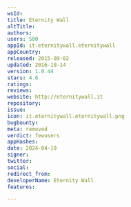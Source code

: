 ```yaml
---
wsId: 
title: Eternity Wall
altTitle: 
authors: 
users: 500
appId: it.eternitywall.eternitywall
appCountry: 
released: 2015-09-02
updated: 2016-10-14
version: 1.0.44
stars: 4.6
ratings: 
reviews: 
website: http://eternitywall.it
repository: 
issue: 
icon: it.eternitywall.eternitywall.png
bugbounty: 
meta: removed
verdict: fewusers
appHashes: 
date: 2024-04-19
signer: 
twitter: 
social: 
redirect_from: 
developerName: Eternity Wall
features: 

---
```


